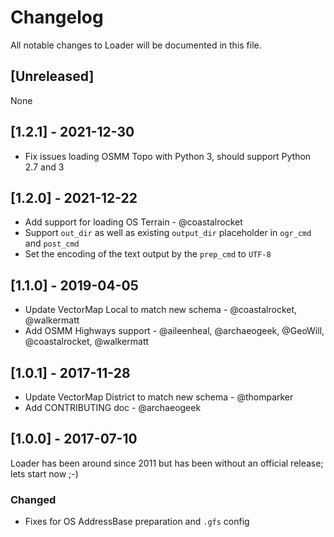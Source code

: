 # Changelog

All notable changes to Loader will be documented in this file.

## [Unreleased]

None

## [1.2.1] - 2021-12-30

* Fix issues loading OSMM Topo with Python 3, should support Python 2.7 and 3

## [1.2.0] - 2021-12-22

* Add support for loading OS Terrain - @coastalrocket
* Support `out_dir` as well as existing `output_dir` placeholder in `ogr_cmd` and `post_cmd`
* Set the encoding of the text output by the `prep_cmd` to `UTF-8`

## [1.1.0] - 2019-04-05

* Update VectorMap Local to match new schema - @coastalrocket, @walkermatt
* Add OSMM Highways support - @aileenheal, @archaeogeek, @GeoWill, @coastalrocket, @walkermatt

## [1.0.1] - 2017-11-28

* Update VectorMap District to match new schema - @thomparker
* Add CONTRIBUTING doc - @archaeogeek

## [1.0.0] - 2017-07-10

Loader has been around since 2011 but has been without an official release; lets start now ;-)

### Changed

* Fixes for OS AddressBase preparation and `.gfs` config
